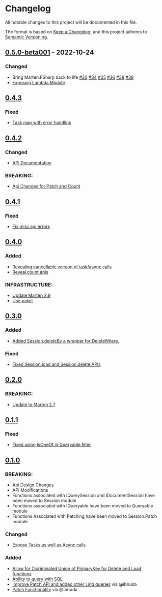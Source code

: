 # Changelog

All notable changes to this project will be documented in this file.

The format is based on [Keep a Changelog](https://keepachangelog.com/en/1.0.0/),
and this project adheres to [Semantic Versioning](https://semver.org/spec/v2.0.0.html).

## [0.5.0-beta001] - 2022-10-24

### Changed

- Bring Marten.FSharp back to life [#30](https://github.com/TheAngryByrd/Marten.FSharp/pull/30) [#34](https://github.com/TheAngryByrd/Marten.FSharp/pull/34) [#35](https://github.com/TheAngryByrd/Marten.FSharp/pull/35) [#36](https://github.com/TheAngryByrd/Marten.FSharp/pull/36) [#38](https://github.com/TheAngryByrd/Marten.FSharp/pull/38) [#39](https://github.com/TheAngryByrd/Marten.FSharp/pull/39)
- [Exposing Lambda Module](https://github.com/TheAngryByrd/Marten.FSharp/pull/37)

## [0.4.3]

### Fixed
- [Task map with error handling](https://github.com/TheAngryByrd/Marten.FSharp/pull/26)

## [0.4.2]

### Changed
- [API Documentation](https://github.com/TheAngryByrd/Marten.FSharp/pull/24)

### BREAKING:
- [Api Changes for Patch and Count](https://github.com/TheAngryByrd/Marten.FSharp/pull/24)

## [0.4.1]

### Fixed
- [Fix misc api errors](https://github.com/TheAngryByrd/Marten.FSharp/pull/21/files)

## [0.4.0]

### Added
- [Revealing cancellable version of task/async calls](https://github.com/TheAngryByrd/Marten.FSharp/pull/19)
- [Reveal count apis](https://github.com/TheAngryByrd/Marten.FSharp/pull/20)

### INFRASTRUCTURE:
- [Update Marten 2.9](https://github.com/TheAngryByrd/Marten.FSharp/pull/20)
- [Use paket](https://github.com/TheAngryByrd/Marten.FSharp/pull/20)

## [0.3.0]

### Added
- [Added Session.deleteBy a wrapper for DeleteWhere.](https://github.com/TheAngryByrd/Marten.FSharp/pull/15)

### Fixed
- [Fixed Session.load and Session.delete APIs](https://github.com/TheAngryByrd/Marten.FSharp/pull/15)

## [0.2.0]

### BREAKING:
- [Update to Marten 2.7](https://github.com/TheAngryByrd/Marten.FSharp/pull/14)

## [0.1.1]

### Fixed
- [Fixed using IsOneOf in Queryable.filter](https://github.com/TheAngryByrd/Marten.FSharp/pull/12)

## [0.1.0]

### BREAKING:
- [Api Design Changes](https://github.com/TheAngryByrd/Marten.FSharp/pull/8)
- API Modifications
- Functions associated with IQuerySession and IDocumentSession have been moved to Session module
- Functions associated with IQueryable have been moved to Queryable module
- Functions Associated with Patching have been moved to Session.Patch module

### Changed
- [Expose Tasks as well as Async calls](https://github.com/TheAngryByrd/Marten.FSharp/pull/8)

### Added
- [Allow for Dicriminated Union of PrimaryKey for Delete and Load functions](https://github.com/TheAngryByrd/Marten.FSharp/pull/8)
- [Ability to query with SQL](https://github.com/TheAngryByrd/Marten.FSharp/pull/6)
- [Improve Patch API and added other Linq queries](https://github.com/TheAngryByrd/Marten.FSharp/pull/4) via @ibnuda
- [Patch Functionality](https://github.com/TheAngryByrd/Marten.FSharp/pull/3) via @ibnuda

[Unreleased]: https://github.com/TheAngryByrd/Marten.FSharp/compare/v0.5.0-beta001...HEAD
[0.5.0-beta001]: https://github.com/TheAngryByrd/Marten.FSharp/compare/v0.4.3...v0.5.0-beta001
[0.4.3]: https://github.com/TheAngryByrd/MiniScaffold/compare/0.4.2...0.4.3
[0.4.2]: https://github.com/TheAngryByrd/MiniScaffold/compare/0.4.1...0.4.2
[0.4.1]: https://github.com/TheAngryByrd/MiniScaffold/compare/0.4.0...0.4.1
[0.4.0]: https://github.com/TheAngryByrd/MiniScaffold/compare/0.3.0...0.4.0
[0.3.0]: https://github.com/TheAngryByrd/MiniScaffold/compare/0.2.0...0.3.0
[0.2.0]: https://github.com/TheAngryByrd/MiniScaffold/compare/0.1.1...0.2.0
[0.1.1]: https://github.com/TheAngryByrd/MiniScaffold/compare/0.1.0...0.1.1
[0.1.0]: https://github.com/TheAngryByrd/MiniScaffold/releases/tag/0.1.0
